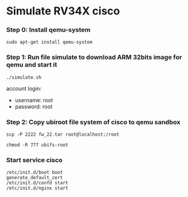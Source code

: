 # Simulate RV34X cisco


### Step 0: Install qemu-system
```
sudo apt-get install qemu-system
```

### Step 1: Run file simulate to download ARM 32bits image for qemu and start it
```
./simulate.sh
```
account login:
- username: root
- password: root

### Step 2: Copy ubiroot file system of cisco to qemu sandbox
```
scp -P 2222 fw_22.tar root@localhost:/root

chmod -R 777 ubifs-root
```

### Start service cisco
```
/etc/init.d/boot boot
generate_default_cert
/etc/init.d/confd start
/etc/init.d/nginx start
```